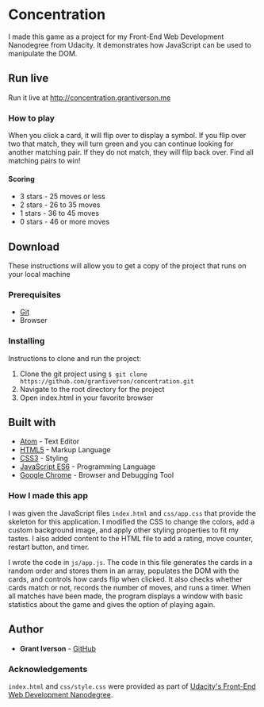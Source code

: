 # Concentration

I made this game as a project for my Front-End Web Development Nanodegree from Udacity. It demonstrates how JavaScript can be used to manipulate the DOM.

## Run live

Run it live at http://concentration.grantiverson.me

### How to play

When you click a card, it will flip over to display a symbol. If you flip over two that match, they will turn green and you can continue looking for another matching pair. If they do not match, they will flip back over. Find all matching pairs to win!

#### Scoring

* 3 stars - 25 moves or less
* 2 stars - 26 to 35 moves
* 1 stars - 36 to 45 moves
* 0 stars - 46 or more moves

## Download

These instructions will allow you to get a copy of the project that runs on your local machine

### Prerequisites

* [Git](https://git-scm.com/downloads)
* Browser

### Installing

Instructions to clone and run the project:
1. Clone the git project using `$ git clone https://github.com/grantiverson/concentration.git`
2. Navigate to the root directory for the project
3. Open index.html in your favorite browser

## Built with

* [Atom](https://atom.io) - Text Editor
* [HTML5](https://developer.mozilla.org/en-US/docs/Web/Guide/HTML/HTML5) - Markup Language
* [CSS3](https://developer.mozilla.org/en-US/docs/Web/CSS/CSS3) - Styling
* [JavaScript ES6](https://developer.mozilla.org/en-US/docs/Web/JavaScript) - Programming Language
* [Google Chrome](https://www.google.com/chrome/) - Browser and Debugging Tool

### How I made this app

I was given the JavaScript files `index.html` and `css/app.css` that provide the skeleton for this application. I modified the CSS to change the colors, add a custom background image, and apply other styling properties to fit my tastes. I also added content to the HTML file to add a rating, move counter, restart button, and timer.

I wrote the code in `js/app.js`. The code in this file generates the cards in a random order and stores them in an array, populates the DOM with the cards, and controls how cards flip when clicked. It also checks whether cards match or not, records the number of moves, and runs a timer. When all matches have been made, the program displays a window with basic statistics about the game and gives the option of playing again.

## Author

* **Grant Iverson** - [GitHub](https://github.com/grantiverson)

### Acknowledgements

`index.html` and `css/style.css` were provided as part of [Udacity's Front-End Web Development Nanodegree](https://www.udacity.com/course/front-end-web-developer-nanodegree--nd001?gclid=CjwKCAjwq_vWBRACEiwAEReprL6RuGAkBbe7XRljOzu9GYr_zQ70LKtonUz_Qev-z0rf07jmNrZNMRoCF9sQAvD_BwE).
